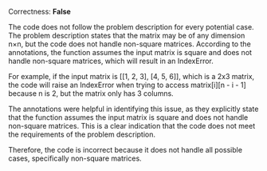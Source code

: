 Correctness: **False**

The code does not follow the problem description for every potential case. The problem description states that the matrix may be of any dimension n×n, but the code does not handle non-square matrices. According to the annotations, the function assumes the input matrix is square and does not handle non-square matrices, which will result in an IndexError.

For example, if the input matrix is [[1, 2, 3], [4, 5, 6]], which is a 2x3 matrix, the code will raise an IndexError when trying to access matrix[i][n - i - 1] because n is 2, but the matrix only has 3 columns.

The annotations were helpful in identifying this issue, as they explicitly state that the function assumes the input matrix is square and does not handle non-square matrices. This is a clear indication that the code does not meet the requirements of the problem description.

Therefore, the code is incorrect because it does not handle all possible cases, specifically non-square matrices.